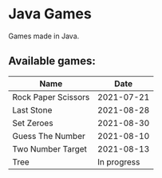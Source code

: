 # Java Games

Games made in Java.

## Available games:

| Name                | Date       |
| ------------------- | ---------- |
| Rock Paper Scissors | 2021-07-21 |
| Last Stone          | 2021-08-28 |
| Set Zeroes          | 2021-08-30 |
| Guess The Number    | 2021-08-10 |
| Two Number Target   | 2021-08-13 |
|Tree|In progress |
